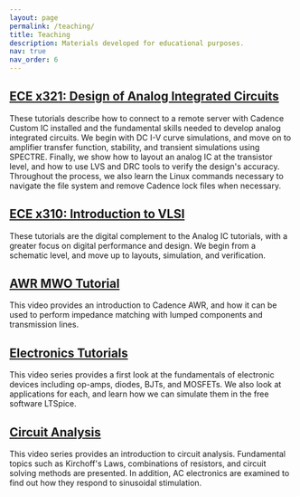 ```yaml
---
layout: page
permalink: /teaching/
title: Teaching
description: Materials developed for educational purposes.
nav: true
nav_order: 6
---
```


## [ECE x321: Design of Analog Integrated Circuits](https://www.youtube.com/watch?v=uzdx4XTNZ9g&list=PLlW-GQWsAyZAYQTbKD_5ZmaWcY8mZysbI&pp=gAQBiAQB)
These tutorials describe how to connect to a remote server with Cadence Custom IC installed and the fundamental skills needed to develop analog integrated circuits. We begin with DC I-V curve simulations, and move on to amplifier transfer function, stability, and transient simulations using SPECTRE. Finally, we show how to layout an analog IC at the transistor level, and how to use LVS and DRC tools to verify the design's accuracy. Throughout the process, we also learn the Linux commands necessary to navigate the file system and remove Cadence lock files when necessary.

## [ECE x310: Introduction to VLSI](https://www.youtube.com/watch?v=4d35xfiOOZc&list=PLlW-GQWsAyZBthLVzDcxdeFDOlMFV2TgA&pp=gAQBiAQB)
These tutorials are the digital complement to the Analog IC tutorials, with a greater focus on digital performance and design. We begin from a schematic level, and move up to layouts, simulation, and verification. 

## [AWR MWO Tutorial](https://youtu.be/yVLRs8t1Lwo?si=2bb_Ra7HysgaHFBi)
This video provides an introduction to Cadence AWR, and how it can be used to perform impedance matching with lumped components and transmission lines.

## [Electronics Tutorials](https://www.youtube.com/watch?v=0DiUkPxTaio&list=PLlW-GQWsAyZD8TADvgd1mkY56lr_S5l3L&pp=gAQBiAQB)
This video series provides a first look at the fundamentals of electronic devices including op-amps, diodes, BJTs, and MOSFETs. We also look at applications for each, and learn how we can simulate them in the free software LTSpice.

## [Circuit Analysis](https://www.youtube.com/watch?v=24QCX00EfXk&list=PLlW-GQWsAyZDl9IUTCSxESgEAHlvHoDjd&pp=gAQBiAQB)
This video series provides an introduction to circuit analysis. Fundamental topics such as Kirchoff's Laws, combinations of resistors, and circuit solving methods are presented. In addition, AC electronics are examined to find out how they respond to sinusoidal stimulation.